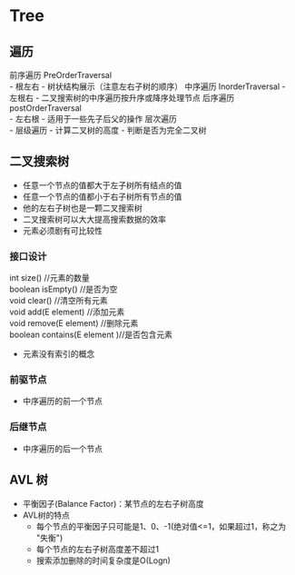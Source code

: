 # Tree

## 遍历

前序遍历 PreOrderTraversal  
    - 根左右
    - 树状结构展示（注意左右子树的顺序）
中序遍历 InorderTraversal
    - 左根右
    - 二叉搜索树的中序遍历按升序或降序处理节点
后序遍历 postOrderTraversal  
    - 左右根
    - 适用于一些先子后父的操作
层次遍历  
    - 层级遍历
    - 计算二叉树的高度
    - 判断是否为完全二叉树

## 二叉搜索树

- 任意一个节点的值都大于左子树所有结点的值
- 任意一个节点的值都小于右子树所有节点的值
- 他的左右子树也是一颗二叉搜索树
- 二叉搜索树可以大大提高搜索数据的效率
- 元素必须剧有可比较性

### 接口设计

int size() //元素的数量  
boolean isEmpty() //是否为空  
void clear() //清空所有元素  
void add(E element) //添加元素  
void remove(E element) //删除元素  
boolean contains(E element )//是否包含元素  

- 元素没有索引的概念

### 前驱节点
- 中序遍历的前一个节点
### 后继节点
- 中序遍历的后一个节点

## AVL 树

- 平衡因子(Balance Factor)：某节点的左右子树高度
- AVL树的特点
    - 每个节点的平衡因子只可能是1、0、-1(绝对值<=1，如果超过1，称之为 "失衡")
    - 每个节点的左右子树高度差不超过1
    - 搜索添加删除的时间复杂度是O(Logn)
    